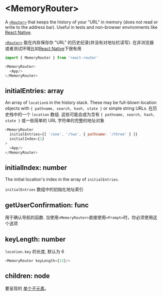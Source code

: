 # &lt;MemoryRouter>

A [`<Router>`](Router.md) that keeps the history of your "URL" in memory (does not read or write to the address bar). Useful in tests and non-browser environments like [React Native](https://facebook.github.io/react-native/).

[`<Router>`](Router.md) 能在内存保存你 "URL" 的历史纪录(并没有对地址栏读写). 在非浏览器或者测试环境比如[React Native](https://facebook.github.io/react-native/)下很有用

```js
import { MemoryRouter } from 'react-router'

<MemoryRouter>
  <App/>
</MemoryRouter>
```

## initialEntries: array

An array of `location`s in the history stack. These may be full-blown location objects with `{ pathname, search, hash, state }` or simple string URLs.
在历史栈中的一个 `location` 数组.  这些可能会成为含有 `{ pathname, search, hash, state }` 或一些简单的 URL 字符串的完整的地址对象

```js
<MemoryRouter
  initialEntries={[ '/one', '/two', { pathname: '/three' } ]}
  initialIndex={1}
>
  <App/>
</MemoryRouter>
```

## initialIndex: number

The initial location's index in the array of `initialEntries`.

`initialEntries` 数组中的初始化地址索引

## getUserConfirmation: func

用于确认导航的函数. 当使用`<MemoryRouter>`直接使用`<Prompt>`时，你必须使用这个选项
## keyLength: number


`location.key` 的长度, 默认为 6

```js
<MemoryRouter keyLength={12}/>
```

## children: node

要呈现的 [单个子元素](https://facebook.github.io/react/docs/react-api.html#react.children.only)。
